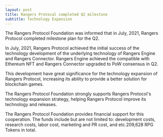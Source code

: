 ```yaml
---
layout: post
title: Rangers Protocal completed Q2 milestone
subtitle: Technology Expansion
---
```


The Rangers Protocol Foundation was informed that in July, 2021, Rangers Protocol completed milestone plan for the Q2.

In July, 2021, Rangers Protocol achieved the initial success of the technology development of the underlying technology of Rangers Engine and Rangers Connector. Rangers Engine achieved the compatible with Ethereum NFT and Rangers Connector upgraded to PoW consensus in Q2.

This development have great significance for the technology expansion of Rangers Protocol, increasing its ability to provide a better solution for blockchain games. 

The Rangers Protocol Foundation strongly supports Rangers Protocol's technology expansion strategy, helping Rangers Protocol improve its technology and releases. 

The Rangers Protocol Foundation provides financial support for this cooperation. The funds include but are not limited to: development costs, research costs, labor cost, marketing and PR cost, and etc.209,628 RPG Tokens in total. 

